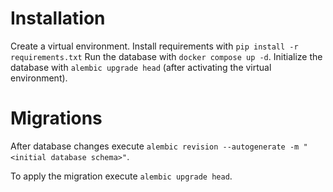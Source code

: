 # Installation
Create a virtual environment.
Install requirements with `pip install -r requirements.txt`
Run the database with `docker compose up -d`.
Initialize the database with `alembic upgrade head` (after activating the virtual environment).

# Migrations
After database changes execute 
`alembic revision --autogenerate -m "<initial database schema>"`.

To apply the migration execute
`alembic upgrade head`.